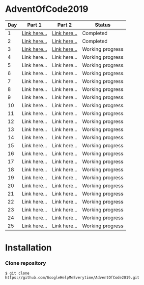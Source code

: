 # AdventOfCode2019

Day | Part 1          | Part 2           | Status
--- | ---------       | ---------        | ---- 
1   | [Link here...](https://github.com/GoogleHelpMeEverytime/AdventOfCode2019/tree/master/AdventOfCode2019-Day-1-Part-1)    | [Link here...](https://github.com/GoogleHelpMeEverytime/AdventOfCode2019/tree/master/AdventOfCode2019-Day-1-Part-2)     | Completed     
2   | [Link here...](https://github.com/GoogleHelpMeEverytime/AdventOfCode2019/tree/master/AdventOfCode2019-Day-2-Part-1)    | [Link here...](https://github.com/GoogleHelpMeEverytime/AdventOfCode2019/tree/master/AdventOfCode2019-Day-2-Part-2)     | Completed
3   | [Link here...](https://github.com/GoogleHelpMeEverytime/AdventOfCode2019/tree/master/AdventOfCode2019-Day-3-Part-1)    | [Link here...](https://github.com/GoogleHelpMeEverytime/AdventOfCode2019/tree/master/AdventOfCode2019-Day-3-Part-2)     | Working progress         
4   | Link here...    | Link here...     | Working progress    
5   | Link here...    | Link here...     | Working progress     
6   | Link here...    | Link here...     | Working progress     
7   | Link here...    | Link here...     | Working progress     
8   | Link here...    | Link here...     | Working progress      
9   | Link here...    | Link here...     | Working progress  
10  | Link here...    | Link here...     | Working progress  
11  | Link here...    | Link here...     | Working progress   
12  | Link here...    | Link here...     | Working progress  
13  | Link here...    | Link here...     | Working progress  
14  | Link here...    | Link here...     | Working progress  
15  | Link here...    | Link here...     | Working progress  
16  | Link here...    | Link here...     | Working progress  
17  | Link here...    | Link here...     | Working progress  
18  | Link here...    | Link here...     | Working progress  
19  | Link here...    | Link here...     | Working progress  
20  | Link here...    | Link here...     | Working progress  
21  | Link here...    | Link here...     | Working progress  
22  | Link here...    | Link here...     | Working progress  
23  | Link here...    | Link here...     | Working progress  
24  | Link here...    | Link here...     | Working progress  
25  | Link here...    | Link here...     | Working progress  

# Installation

### Clone repository

```console
$ git clone https://github.com/GoogleHelpMeEverytime/AdventOfCode2019.git
```
